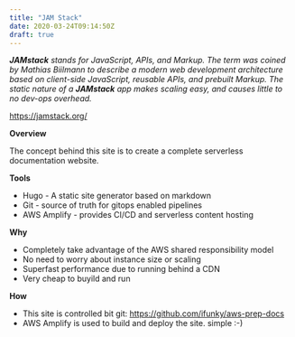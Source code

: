 ```yaml
---
title: "JAM Stack"
date: 2020-03-24T09:14:50Z
draft: true
---
```


***JAMstack** stands for JavaScript, APIs, and Markup. The term was coined by Mathias Biilmann to describe a modern web development architecture based on client-side JavaScript, reusable APIs, and prebuilt Markup. The static nature of a **JAMstack** app makes scaling easy, and causes little to no dev-ops overhead.*

https://jamstack.org/

**Overview**

The concept behind this site is to create a complete serverless documentation website.

**Tools**

- Hugo - A static site generator based on markdown
- Git - source of truth for gitops enabled pipelines
- AWS Amplify - provides CI/CD and serverless content hosting



**Why**

- Completely take advantage of the AWS shared responsibility model 
- No need to worry about instance size or scaling
- Superfast performance due to running behind a CDN
- Very cheap to buyild and run

**How**

- This site is controlled bit git: https://github.com/ifunky/aws-prep-docs
- AWS Amplify is used to build and deploy the site.  simple :-)

